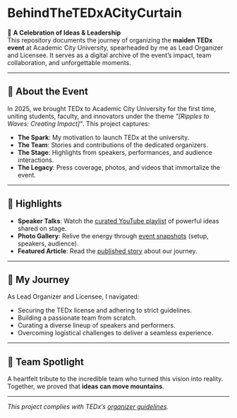 # BehindTheTEDxACityCurtain  

📢 **A Celebration of Ideas & Leadership**  
This repository documents the journey of organizing the **maiden TEDx event** at Academic City University, spearheaded by me as Lead Organizer and Licensee. It serves as a digital archive of the event’s impact, team collaboration, and unforgettable moments.  

---

## 🌟 About the Event  
In 2025, we brought TEDx to Academic City University for the first time, uniting students, faculty, and innovators under the theme *"[Ripples to Waves: Creating Impact]"*. This project captures:  
- **The Spark**: My motivation to launch TEDx at the university.  
- **The Team**: Stories and contributions of the dedicated organizers.  
- **The Stage**: Highlights from speakers, performances, and audience interactions.  
- **The Legacy**: Press coverage, photos, and videos that immortalize the event.  

---

## 🎥 Highlights  
- **Speaker Talks**: Watch the [curated YouTube playlist](https://your-link-here) of powerful ideas shared on stage.  
- **Photo Gallery**: Relive the energy through [event snapshots](#) (setup, speakers, audience).  
- **Featured Article**: Read the [published story](#) about our journey.  

---

## 🧭 My Journey  
As Lead Organizer and Licensee, I navigated:  
- Securing the TEDx license and adhering to strict guidelines.  
- Building a passionate team from scratch.  
- Curating a diverse lineup of speakers and performers.  
- Overcoming logistical challenges to deliver a seamless experience.  

---

## 🙌 Team Spotlight  
A heartfelt tribute to the incredible team who turned this vision into reality. Together, we proved that **ideas can move mountains**.  

---

*This project complies with TEDx’s [organizer guidelines](https://www.ted.com/participate/organize-a-local-tedx-event).*  
